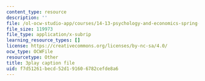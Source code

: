 ```yaml
---
content_type: resource
description: ''
file: /ol-ocw-studio-app/courses/14-13-psychology-and-economics-spring-2020/f7d51261becd52d191606782cefde8a6_UI4Hjug3rEc.vtt
file_size: 119973
file_type: application/x-subrip
learning_resource_types: []
license: https://creativecommons.org/licenses/by-nc-sa/4.0/
ocw_type: OCWFile
resourcetype: Other
title: 3play caption file
uid: f7d51261-becd-52d1-9160-6782cefde8a6
---
```

